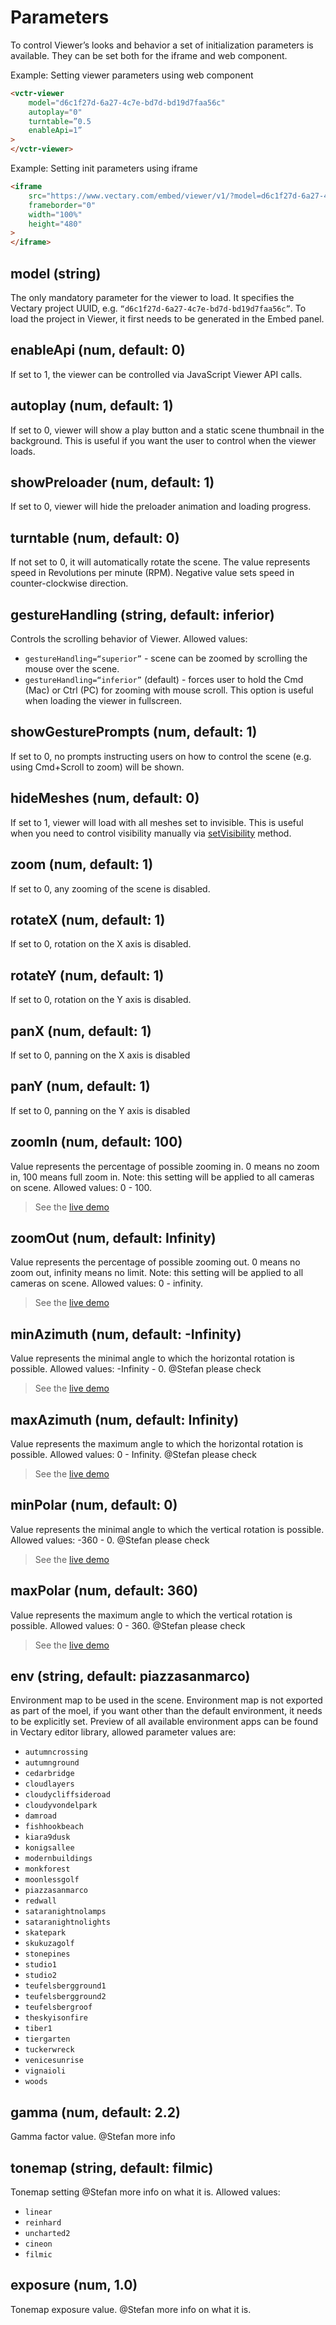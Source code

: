 # Parameters

To control Viewer’s looks and behavior a set of initialization parameters is available. They can be set both for the iframe and web component.

Example: Setting viewer parameters using web component

```html
<vctr-viewer 
    model="d6c1f27d-6a27-4c7e-bd7d-bd19d7faa56c" 
    autoplay="0" 
    turntable=”0.5 
    enableApi=1”
>
</vctr-viewer>
```

Example: Setting init parameters using iframe

```html
<iframe 
    src="https://www.vectary.com/embed/viewer/v1/?model=d6c1f27d-6a27-4c7e-bd7d-bd19d7faa56c&autoplay=0&turntable=0.5&enableApi=1" 
    frameborder="0" 
    width="100%" 
    height="480"
>
</iframe>
```


## model (string)
The only mandatory parameter for the viewer to load. It specifies the Vectary project UUID, e.g. `“d6c1f27d-6a27-4c7e-bd7d-bd19d7faa56c”`. To load the project in Viewer, it first needs to be generated in the Embed panel.

## enableApi (num, default: 0)
If set to 1, the viewer can be controlled via JavaScript Viewer API calls.

## autoplay (num, default: 1)
If set to 0, viewer will show a play button and a static scene thumbnail in the background. This is useful if you want the user to control when the viewer loads.

## showPreloader (num, default: 1)
If set to 0, viewer will hide the preloader animation and loading progress.

## turntable (num, default: 0)
If not set to 0, it will automatically rotate the scene. The value represents speed in Revolutions per minute (RPM). Negative value sets speed in counter-clockwise direction.

## gestureHandling (string, default: inferior) 
Controls the scrolling behavior of Viewer. Allowed values:
- `gestureHandling=“superior”` - scene can be zoomed by scrolling the mouse over the scene.
- `gestureHandling=“inferior”` (default) - forces user to hold the Cmd (Mac) or Ctrl (PC) for zooming with mouse scroll. This option is useful when loading the viewer in fullscreen.

## showGesturePrompts (num, default: 1) 
If set to 0, no prompts instructing users on how to control the scene (e.g. using Cmd+Scroll to zoom) will be shown.

## hideMeshes (num, default: 0)
If set to 1, viewer will load with all meshes set to invisible. This is useful when you need to control visibility manually via [setVisibility](methods.md#setvisibility-name-string-visible-boolean) method.

## zoom (num, default: 1)
If set to 0, any zooming of the scene is disabled.

## rotateX (num, default: 1)
If set to 0, rotation on the X axis is disabled.

## rotateY (num, default: 1)
If set to 0, rotation on the Y axis is disabled.

## panX (num, default: 1)
If set to 0, panning on the X axis is disabled

## panY (num, default: 1)
If set to 0, panning on the Y axis is disabled

## zoomIn (num, default: 100)
Value represents the percentage of possible zooming in. 0 means no zoom in, 100 means full zoom in. Note: this setting will be applied to all cameras on scene. Allowed values: 0 - 100.

> See the [live demo](https://codepen.io/vectary/pen/VwZydNo?editors=1000)

## zoomOut (num, default: Infinity)
Value represents the percentage of possible zooming out. 0 means no zoom out, infinity means no limit. Note: this setting will be applied to all cameras on scene. Allowed values: 0 - infinity.

> See the [live demo](https://codepen.io/vectary/pen/VwZydNo?editors=1000)

## minAzimuth (num, default: -Infinity)
Value represents the minimal angle to which the horizontal rotation is possible. Allowed values: -Infinity - 0. @Stefan please check

> See the [live demo](https://codepen.io/vectary/pen/OJLzwLR?editors=1000)

## maxAzimuth (num, default: Infinity)
Value represents the maximum angle to which the horizontal rotation is possible. Allowed values: 0 - Infinity. @Stefan please check

> See the [live demo](https://codepen.io/vectary/pen/OJLzwLR?editors=1000)

## minPolar (num, default: 0) 
Value represents the minimal angle to which the vertical rotation is possible. Allowed values: -360 - 0. @Stefan please check

> See the [live demo](https://codepen.io/vectary/pen/VwZyBww?editors=1000)

## maxPolar (num, default: 360)
Value represents the maximum angle to which the vertical rotation is possible. Allowed values: 0 - 360. @Stefan please check

> See the [live demo](https://codepen.io/vectary/pen/VwZyBww?editors=1000)

## env (string, default: piazzasanmarco) 
Environment map to be used in the scene. Environment map is not exported as part of the moel, if you want other than the default environment, it needs to be explicitly set. Preview of all available environment apps can be found in Vectary editor library, allowed parameter values are: 
- `autumncrossing`
- `autumnground`
- `cedarbridge`
- `cloudlayers`
- `cloudycliffsideroad`
- `cloudyvondelpark`
- `damroad`
- `fishhookbeach`
- `kiara9dusk`
- `konigsallee`
- `modernbuildings`
- `monkforest`
- `moonlessgolf`
- `piazzasanmarco`
- `redwall`
- `sataranightnolamps`
- `sataranightnolights`
- `skatepark`
- `skukuzagolf`
- `stonepines`
- `studio1`
- `studio2`
- `teufelsbergground1`
- `teufelsbergground2`
- `teufelsbergroof`
- `theskyisonfire`
- `tiber1`
- `tiergarten`
- `tuckerwreck`
- `venicesunrise`
- `vignaioli`
- `woods`


## gamma (num, default: 2.2)
Gamma factor value.  @Stefan more info

## tonemap (string, default: filmic)
Tonemap setting @Stefan more info on what it is. Allowed values: 
- `linear`
- `reinhard`
- `uncharted2`
- `cineon`
- `filmic`

## exposure (num, 1.0)
Tonemap exposure value. @Stefan more info on what it is.